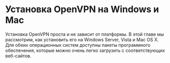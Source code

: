 # Установка OpenVPN на Windows и Mac

Установка OpenVPN проста и не зависит от платформы. В этой главе мы рассмотрим, как установить его на Windows Server, Vista и Mac OS X. Для обеих операционных систем доступны пакеты программного обеспечения, которые можно очень легко загрузить с соответствующих веб-сайтов.
